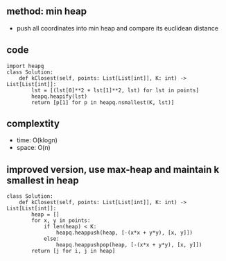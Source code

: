 ## method: min heap
- push all coordinates into min heap and compare its euclidean distance

## code
```
import heapq
class Solution:
    def kClosest(self, points: List[List[int]], K: int) -> List[List[int]]:
        lst = [(lst[0]**2 + lst[1]**2, lst) for lst in points]
        heapq.heapify(lst)
        return [p[1] for p in heapq.nsmallest(K, lst)]
```

## complextity
- time: O(klogn)
- space: O(n)

## improved version, use max-heap and maintain k smallest in heap
```
class Solution:
    def kClosest(self, points: List[List[int]], K: int) -> List[List[int]]:
        heap = []
        for x, y in points:
            if len(heap) < K:
                heapq.heappush(heap, [-(x*x + y*y), [x, y]])
            else:
                heapq.heappushpop(heap, [-(x*x + y*y), [x, y]])
        return [j for i, j in heap]
```
